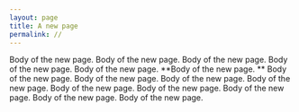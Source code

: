 ```yaml
---
layout: page
title: A new page
permalink: //
---
```

Body of the new page.  Body of the new page.  Body of the new page.  Body of the new page.  Body of the new page.  **Body of the new page. ** Body of the new page.  Body of the new page.  Body of the new page.  Body of the new page.  Body of the new page.  Body of the new page.  Body of the new page.  Body of the new page.  Body of the new page.
